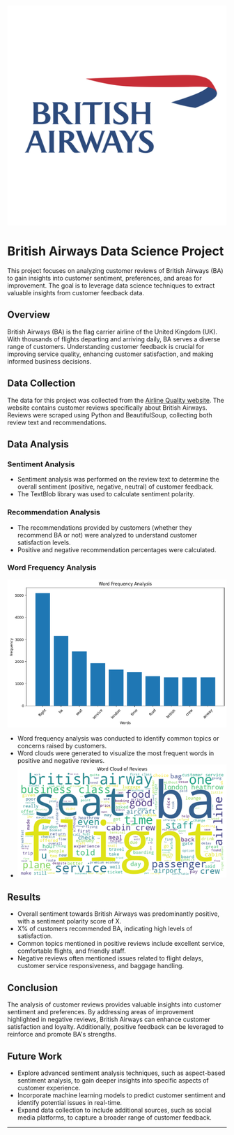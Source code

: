 ![Brirish-Airways-Logo](https://raw.githubusercontent.com/swalehmwadime/British-Airways-Ds/9235eaeb620f1987f3def874d539a62297da9f30/british-airways%20logo.png)
# British Airways Data Science Project

This project focuses on analyzing customer reviews of British Airways (BA) to gain insights into customer sentiment, preferences, and areas for improvement. The goal is to leverage data science techniques to extract valuable insights from customer feedback data.

## Overview

British Airways (BA) is the flag carrier airline of the United Kingdom (UK). With thousands of flights departing and arriving daily, BA serves a diverse range of customers. Understanding customer feedback is crucial for improving service quality, enhancing customer satisfaction, and making informed business decisions.

## Data Collection

The data for this project was collected from the [Airline Quality website](https://www.airlinequality.com/airline-reviews/british-airways). The website contains customer reviews specifically about British Airways. Reviews were scraped using Python and BeautifulSoup, collecting both review text and recommendations.

## Data Analysis

### Sentiment Analysis
- Sentiment analysis was performed on the review text to determine the overall sentiment (positive, negative, neutral) of customer feedback.
- The TextBlob library was used to calculate sentiment polarity.

### Recommendation Analysis
- The recommendations provided by customers (whether they recommend BA or not) were analyzed to understand customer satisfaction levels.
- Positive and negative recommendation percentages were calculated.

### Word Frequency Analysis
![Word-Frequency](https://github.com/swalehmwadime/British-Airways-Ds/blob/main/word%20frequency.png)
- Word frequency analysis was conducted to identify common topics or concerns raised by customers.
- Word clouds were generated to visualize the most frequent words in positive and negative reviews.
- ![Word-cloud](https://github.com/swalehmwadime/British-Airways-Ds/blob/main/word%20cloud%20reviews.png)

## Results

- Overall sentiment towards British Airways was predominantly positive, with a sentiment polarity score of X.
- X% of customers recommended BA, indicating high levels of satisfaction.
- Common topics mentioned in positive reviews include excellent service, comfortable flights, and friendly staff.
- Negative reviews often mentioned issues related to flight delays, customer service responsiveness, and baggage handling.

## Conclusion

The analysis of customer reviews provides valuable insights into customer sentiment and preferences. By addressing areas of improvement highlighted in negative reviews, British Airways can enhance customer satisfaction and loyalty. Additionally, positive feedback can be leveraged to reinforce and promote BA's strengths.

## Future Work

- Explore advanced sentiment analysis techniques, such as aspect-based sentiment analysis, to gain deeper insights into specific aspects of customer experience.
- Incorporate machine learning models to predict customer sentiment and identify potential issues in real-time.
- Expand data collection to include additional sources, such as social media platforms, to capture a broader range of customer feedback.

---

